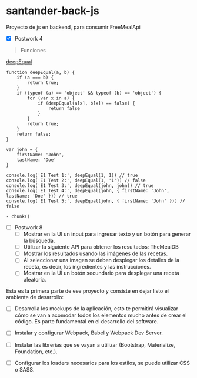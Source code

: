 # santander-back-js
Proyecto de js en backend, para consumir FreeMealApi


- [X] Postwork 4
> Funciones

[deepEqual](https://github.com/14030598/santander-back-proyecto/blob/master/ejercicio1.js)
```
function deepEqual(a, b) {
    if (a === b) {
        return true;
    }
    if (typeof (a) == 'object' && typeof (b) == 'object') {
        for (var x in a) {
            if (deepEqual(a[x], b[x]) == false) {
                return false
            }
        }
        return true;
    }
    return false;
}

var john = {
    firstName: 'John',
    lastName: 'Doe'
}

console.log('E1 Test 1:', deepEqual(1, 1)) // true
console.log('E1 Test 2:', deepEqual(1, '1')) // false
console.log('E1 Test 3:', deepEqual(john, john)) // true
console.log('E1 Test 4:', deepEqual(john, { firstName: 'John', lastName: 'Doe' })) // true
console.log('E1 Test 5:', deepEqual(john, { firstName: 'John' })) // false
```



    - chunk()


- [ ] Postwork 8
    - [ ] Mostrar en la UI un input para ingresar texto y un botón para generar la búsqueda.
    - [ ] Utilizar la siguiente API para obtener los resultados: TheMealDB
    - [ ] Mostrar los resultados usando las imágenes de las recetas.
    - [ ] Al seleccionar una imagen se deben desplegar los detalles de la receta, es decir, los ingredientes y las instrucciones.
    - [ ] Mostrar en la UI un botón secundario para desplegar una receta aleatoria.

Esta es la primera parte de ese proyecto y consiste en dejar listo el ambiente de desarrollo:

- [ ] Desarrolla los mockups de la aplicación, esto te permitirá visualizar cómo se van a acomodar todos los elementos mucho antes de crear el código. Es parte fundamental en el desarrollo del software.
- [ ] Instalar y configurar Webpack, Babel y Webpack Dev Server.
- [ ] Instalar las librerías que se vayan a utilizar (Bootstrap, Materialize, Foundation, etc.).
- [ ] Configurar los loaders necesarios para los estilos, se puede utilizar CSS o SASS.


